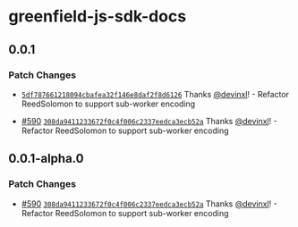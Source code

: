 # greenfield-js-sdk-docs

## 0.0.1

### Patch Changes

- [`5df787661218094cbafea32f146e8daf2f8d6126`](https://github.com/bnb-chain/greenfield-js-sdk/commit/5df787661218094cbafea32f146e8daf2f8d6126)
  Thanks [@devinxl](https://github.com/devinxl)! - Refactor ReedSolomon to support sub-worker
  encoding

- [#590](https://github.com/bnb-chain/greenfield-js-sdk/pull/590)
  [`308da9411233672f0c4f006c2337eedca3ecb52a`](https://github.com/bnb-chain/greenfield-js-sdk/commit/308da9411233672f0c4f006c2337eedca3ecb52a)
  Thanks [@devinxl](https://github.com/devinxl)! - Refactor ReedSolomon to support sub-worker
  encoding

## 0.0.1-alpha.0

### Patch Changes

- [#590](https://github.com/bnb-chain/greenfield-js-sdk/pull/590)
  [`308da9411233672f0c4f006c2337eedca3ecb52a`](https://github.com/bnb-chain/greenfield-js-sdk/commit/308da9411233672f0c4f006c2337eedca3ecb52a)
  Thanks [@devinxl](https://github.com/devinxl)! - Refactor ReedSolomon to support sub-worker
  encoding
